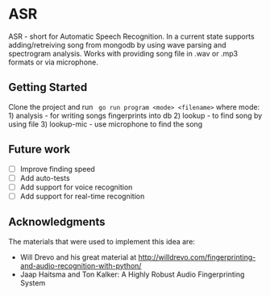 # ASR

ASR - short for Automatic Speech Recognition. In a current state supports adding/retreiving song from mongodb by using wave parsing and spectrogram analysis. Works with providing song file in .wav or .mp3 formats or via microphone.

## Getting Started

Clone the project and run ``` go run program <mode> <filename>``` where mode: 1) analysis - for writing songs fingerprints into db 2) lookup - to find song by using file 3) lookup-mic - use microphone to find the song

## Future work
* [ ] Improve finding speed 
* [ ] Add auto-tests
* [ ] Add support for voice recognition
* [ ] Add support for real-time recognition

## Acknowledgments

The materials that were used to implement this idea are:

* Will Drevo and his great material at http://willdrevo.com/fingerprinting-and-audio-recognition-with-python/
* Jaap Haitsma and Ton Kalker: A Highly Robust Audio Fingerprinting System

